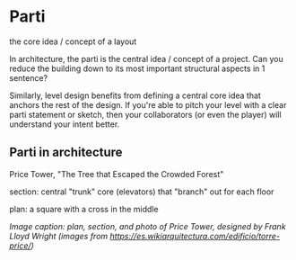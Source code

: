 # Parti

the core idea / concept of a layout

In architecture, the parti is the central idea / concept of a project. Can you reduce the building down to its most important structural aspects in 1 sentence?

Similarly, level design benefits from defining a central core idea that anchors the rest of the design. If you're able to pitch your level with a clear parti statement or sketch, then your collaborators (or even the player) will understand your intent better.

## Parti in architecture

Price Tower, "The Tree that Escaped the Crowded Forest"

section: central "trunk" core (elevators) that "branch" out for each floor

plan: a square with a cross in the middle

<!--- image from original site: <figure><img src="../../.gitbook/assets/image (6).png" alt="plan, section, and photo of Price Tower, designed by Frank Lloyd Wright"><figcaption><p>plan, section, and photo of Price Tower, designed by Frank Lloyd Wright (images from <a href="https://es.wikiarquitectura.com/edificio/torre-price/">https://es.wikiarquitectura.com/edificio/torre-price/</a>)</p></figcaption></figure> --->
*Image caption: plan, section, and photo of Price Tower, designed by Frank Lloyd Wright (images from https://es.wikiarquitectura.com/edificio/torre-price/)*
